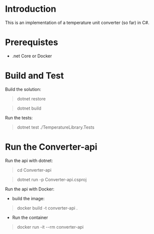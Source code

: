 # Introduction
This is an implementation of a temperature unit converter (so far) in C#.

# Prerequistes
- .net Core or Docker

# Build and Test
Build the solution:
> dotnet restore

> dotnet build 


Run the tests:
> dotnet test ./TemperatureLibrary.Tests


# Run the Converter-api

Run the api with dotnet:
> cd Converter-api

> dotnet run -p Converter-api.csproj 


Run the api with Docker:
- build the image:
> docker build -t converter-api .

- Run the container
> docker run -it --rm converter-api
